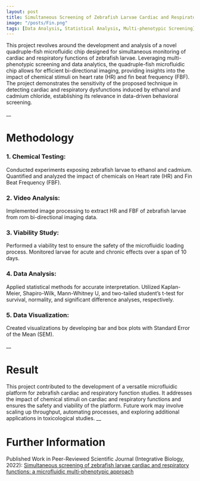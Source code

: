 ```yaml
---
layout: post
title: Simultaneous Screening of Zebrafish Larvae Cardiac and Respiratory Functions: 
image: "/posts/Fin.png"
tags: [Data Analysis, Statistical Analysis, Multi-phenotypic Screening]
---
```


This project revolves around the development and analysis of a novel quadruple-fish microfluidic chip designed for simultaneous monitoring of cardiac and respiratory functions of zebrafish larvae. Leveraging multi-phenotypic screening and data analytics, the quadruple-fish microfluidic chip allows for efficient bi-directional imaging, providing insights into the impact of chemical stimuli on heart rate (HR) and fin beat frequency (FBF). The project demonstrates the sensitivity of the proposed technique in detecting cardiac and respiratory dysfunctions induced by ethanol and cadmium chloride, establishing its relevance in data-driven behavioral screening.

__

# Methodology  <a name="data-overview"></a>

### 1. Chemical Testing:

Conducted experiments exposing zebrafish larvae to ethanol and cadmium.
Quantified and analyzed the impact of chemicals on Heart rate (HR) and Fin Beat Frequency (FBF).

### 2. Video Analysis:

Implemented image processing to extract HR and FBF of zebrafish larvae from rom bi-directional imaging data.

### 3. Viability Study:

Performed a viability test to ensure the safety of the microfluidic loading process.
Monitored larvae for acute and chronic effects over a span of 10 days.

### 4. Data Analysis:

Applied statistical methods for accurate interpretation.
Utilized Kaplan-Meier, Shapiro-Wilk, Mann-Whitney U, and two-tailed student’s t-test for survival, normality, and significant difference analyses, respectively.

### 5. Data Visualization:

Created visualizations by developing bar and box plots with Standard Error of the Mean (SEM).

__

# Result  <a name="data-overview"></a>

This project contributed to the development of a versatile microfluidic platform for zebrafish cardiac and respiratory function studies. It addresses the impact of chemical stimuli on cardiac and respiratory functions and ensures the safety and viability of the platform. 
Future work may involve scaling up throughput, automating processes, and exploring additional applications in toxicological studies.
__

# Further Information  <a name="data-overview"></a>

Published Work in Peer-Reviewed Scientific Journal (Integrative Biology, 2022): [Simultaneous screening of zebrafish larvae cardiac and respiratory functions: a microfluidic multi-phenotypic approach](https://academic.oup.com/ib/article-abstract/14/7/162/6839177)
